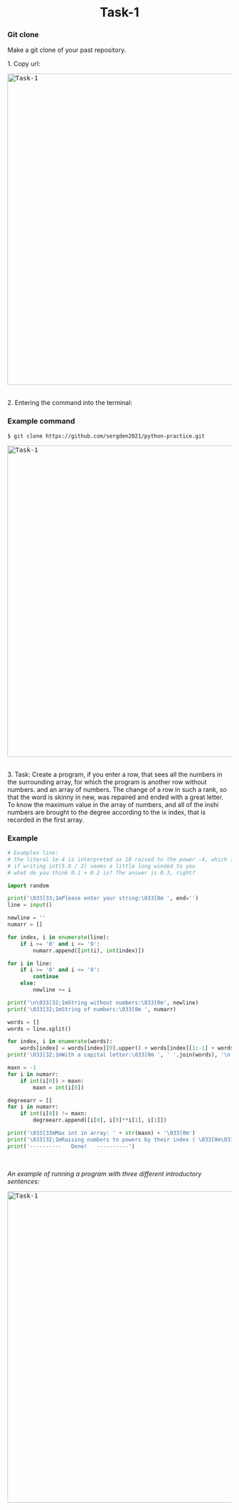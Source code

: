 <h1 align="center">Task-1</h1>

<h3 align="left">Git clone</h3>
<p align="left">Make a git clone of your past repository.</p>

<p align="left">1. Copy url:</p>
<kbd>
    <img src="../Images/Task-1_2.png" width="700px" alt="Task-1">
</kbd>

<br>
<br>

<p align="left">2. Entering the command into the terminal:</p>

### Example command

```shell
$ git clone https://github.com/sergden2021/python-practice.git
```

<kbd>
    <img src="../Images/Task-1_2.1.png" width="700px" alt="Task-1">
</kbd>

<br>
<br>

<p align="left">3. Task: Create a program, if you enter a row, that sees all the numbers in the surrounding array, for which the program is another row without numbers. and an array of numbers. The change of a row in such a rank, so that the word is skinny in new, was repaired and ended with a great letter. To know the maximum value in the array of numbers, and all of the іnshі numbers are brought to the degree according to the іх index, that is recorded in the first array.</p> 

### Example

```python
# Examples line:
# the literal 1e-4 is interpreted as 10 raised to the power -4, which is 1/100, or 0.01.
# if writing int(5.0 / 2) seems a little long winded to you
# what do you think 0.1 + 0.2 is? The answer is 0.3, right?

import random

print('\033[33;1mPlease enter your string:\033[0m ', end='')
line = input()

newline = ''
numarr = []

for index, i in enumerate(line):
    if i >= '0' and i <= '9':
        numarr.append([int(i), int(index)])

for i in line:
    if i >= '0' and i <= '9':
        continue
    else:
        newline += i

print('\n\033[32;1mString without numbers:\033[0m', newline)
print('\033[32;1mString of numbers:\033[0m ', numarr)

words = []
words = line.split()

for index, i in enumerate(words):
    words[index] = words[index][0].upper() + words[index][1:-1] + words[index][-1].upper()
print('\033[32;1mWith a capital letter:\033[0m ', ' '.join(words), '\n')

maxn = -1
for i in numarr:
    if int(i[0]) > maxn:
        maxn = int(i[0])

degreearr = []
for i in numarr:
    if int(i[0]) != maxn:
        degreearr.append([i[0], i[0]**i[1], i[1]])

print('\033[33mMax int in array: ' + str(maxn) + '\033[0m')
print('\033[32;1mRaising numbers to powers by their index ( \033[0m\033[33;1m[number, exponentiation, index], ...\033[0m\033[32;1m ):\033[0m', degreearr)
print('----------   Done!   ----------')
```

<br>
<em><p align="left">An example of running a program with three different introductory sentences:</p></em>

<kbd>
    <img src="../Images/Task-1_1-1.png" width="700px" alt="Task-1">
</kbd>

